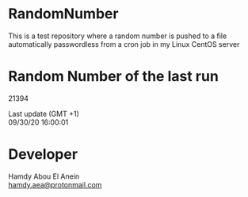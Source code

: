 # RandomNumber    
This is a test repository where a random number is pushed to a file automatically passwordless from a cron job in my Linux CentOS server    
# Random Number of the last run   
21394
      
Last update (GMT +1)    
09/30/20 16:00:01
# Developer    
Hamdy Abou El Anein   
hamdy.aea@protonmail.com
